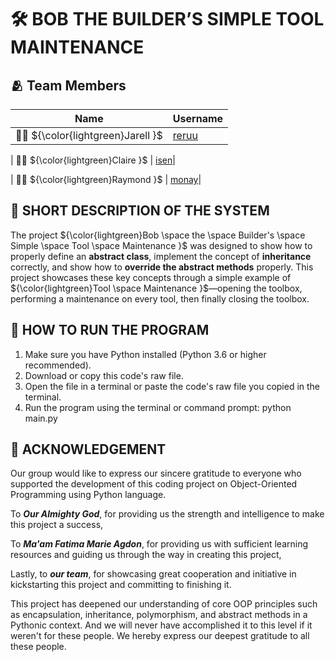 # **🛠️ BOB THE BUILDER’S SIMPLE TOOL MAINTENANCE**

##  🫂 **Team Members** 
| Name | Username |
|------|----------|
| 👦🏻 ${\color{lightgreen}Jarell }$ | [reruu](https://github.com/reruu)|

| 👧🏻 ${\color{lightgreen}Claire }$ | [isen](https://github.com/ari5en)|

| 👦🏻 ${\color{lightgreen}Raymond }$ | [monay](https://github.com/Monay-mamon)|

## 📝 **SHORT DESCRIPTION OF THE SYSTEM**
The project ${\color{lightgreen}Bob \space the \space Builder's \space Simple \space Tool \space Maintenance }$ was designed to show how to properly define an __**abstract class**__, implement the concept of __**inheritance**__ correctly,
and show how to __**override the abstract methods**__ properly. This project showcases these key concepts through a simple example of ${\color{lightgreen}Tool \space Maintenance }$—opening the toolbox, performing a maintenance on every tool, then finally closing the toolbox.

## 🧠 **HOW TO RUN THE PROGRAM**

1. Make sure you have Python installed (Python 3.6 or higher recommended).
2. Download or copy this code's raw file.
3. Open the file in a terminal or paste the code's raw file you copied in the terminal.
4. Run the program using the terminal or command prompt: python main.py


## __📜 ACKNOWLEDGEMENT__
Our group would like to express our sincere gratitude to everyone who supported the development of this coding project on Object-Oriented Programming using Python language.

To ***Our Almighty God***, for providing us the strength and intelligence to make this project a success,

To ***Ma'am Fatima Marie Agdon***, for providing us with sufficient learning resources and guiding us through the way in creating this project,

Lastly, to ***our team***, for showcasing great cooperation and initiative in kickstarting this project and committing to finishing it.


This project has deepened our understanding of core OOP principles such as encapsulation, inheritance, polymorphism, and abstract methods in a Pythonic context. 
And we will never have accomplished it to this level if it weren't for these people. We hereby express our deepest gratitude to all these people.
